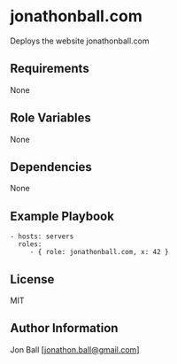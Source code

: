 # jonathonball.com
Deploys the website jonathonball.com

## Requirements
None

## Role Variables
None

## Dependencies
None

## Example Playbook
```
- hosts: servers
  roles:
     - { role: jonathonball.com, x: 42 }
```

License
-------
MIT

Author Information
------------------
Jon Ball [jonathon.ball@gmail.com]

